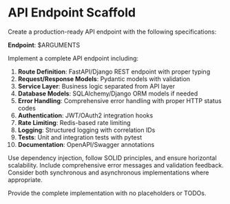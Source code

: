 # API Endpoint Scaffold

Create a production-ready API endpoint with the following specifications:

**Endpoint**: $ARGUMENTS

Implement a complete API endpoint including:

1. **Route Definition**: FastAPI/Django REST endpoint with proper typing
2. **Request/Response Models**: Pydantic models with validation
3. **Service Layer**: Business logic separated from API layer
4. **Database Models**: SQLAlchemy/Django ORM models if needed
5. **Error Handling**: Comprehensive error handling with proper HTTP status codes
6. **Authentication**: JWT/OAuth2 integration hooks
7. **Rate Limiting**: Redis-based rate limiting
8. **Logging**: Structured logging with correlation IDs
9. **Tests**: Unit and integration tests with pytest
10. **Documentation**: OpenAPI/Swagger annotations

Use dependency injection, follow SOLID principles, and ensure horizontal scalability. Include comprehensive error messages and validation feedback. Consider both synchronous and asynchronous implementations where appropriate.

Provide the complete implementation with no placeholders or TODOs.
